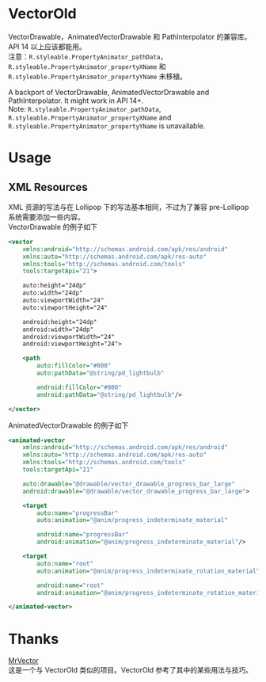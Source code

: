 # VectorOld

VectorDrawable，AnimatedVectorDrawable 和 PathInterpolator 的兼容库。API 14 以上应该都能用。<br>
注意：`R.styleable.PropertyAnimator_pathData`，`R.styleable.PropertyAnimator_propertyXName` 和 `R.styleable.PropertyAnimator_propertyYName` 未移植。

A backport of VectorDrawable, AnimatedVectorDrawable and PathInterpolator. It might work in API 14+.<br>
Note: `R.styleable.PropertyAnimator_pathData`, `R.styleable.PropertyAnimator_propertyXName` and `R.styleable.PropertyAnimator_propertyYName` is unavailable.

# Usage

## XML Resources

XML 资源的写法与在 Lollipop 下的写法基本相同，不过为了兼容 pre-Lollipop 系统需要添加一些内容。<br>
VectorDrawable 的例子如下
```xml
<vector
    xmlns:android="http://schemas.android.com/apk/res/android"
    xmlns:auto="http://schemas.android.com/apk/res-auto"
    xmlns:tools="http://schemas.android.com/tools"
    tools:targetApi="21">

    auto:height="24dp"
    auto:width="24dp"
    auto:viewportWidth="24"
    auto:viewportHeight="24"

    android:height="24dp"
    android:width="24dp"
    android:viewportWidth="24"
    android:viewportHeight="24">

    <path
        auto:fillColor="#000"
        auto:pathData="@string/pd_lightbulb"

        android:fillColor="#000"
        android:pathData="@string/pd_lightbulb"/>

</vector>
```

AnimatedVectorDrawable 的例子如下
```xml
<animated-vector
    xmlns:android="http://schemas.android.com/apk/res/android"
    xmlns:auto="http://schemas.android.com/apk/res-auto"
    xmlns:tools="http://schemas.android.com/tools"
    tools:targetApi="21"

    auto:drawable="@drawable/vector_drawable_progress_bar_large"
    android:drawable="@drawable/vector_drawable_progress_bar_large">

    <target
        auto:name="progressBar"
        auto:animation="@anim/progress_indeterminate_material"

        android:name="progressBar"
        android:animation="@anim/progress_indeterminate_material"/>

    <target
        auto:name="root"
        auto:animation="@anim/progress_indeterminate_rotation_material"

        android:name="root"
        android:animation="@anim/progress_indeterminate_rotation_material"/>

</animated-vector>
```

# Thanks
[MrVector](https://github.com/telly/MrVector)<br>
这是一个与 VectorOld 类似的项目。VectorOld 参考了其中的某些用法与技巧。
